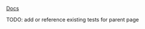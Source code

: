 [Docs](https://docs.amplify.aws/react/build-a-backend/data/custom-business-logic/)

TODO: add or reference existing tests for parent page
